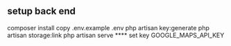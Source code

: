## setup back end
composer install
  copy .env.example .env
  php artisan key:generate
  php artisan storage:link
  php artisan serve
**** set key GOOGLE_MAPS_API_KEY
